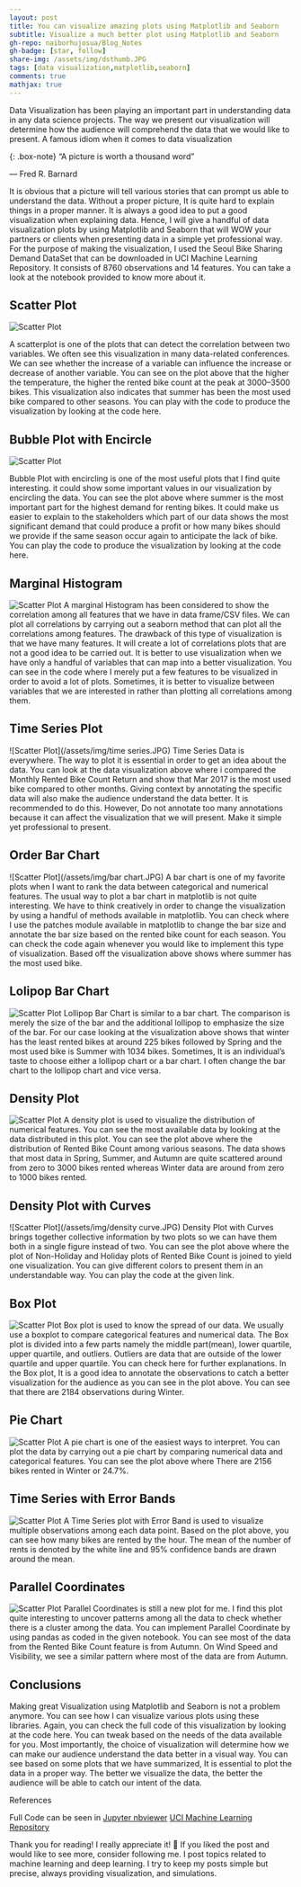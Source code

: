```yaml
---
layout: post
title: You can visualize amazing plots using Matplotlib and Seaborn
subtitle: Visualize a much better plot using Matplotlib and Seaborn
gh-repo: naiborhujosua/Blog_Notes
gh-badge: [star, follow]
share-img: /assets/img/dsthumb.JPG
tags: [data visualization,matplotlib,seaborn]
comments: true
mathjax: true
---
```


Data Visualization has been playing an important part in understanding data in any data science projects. The way we present our visualization will determine how the audience will comprehend the data that we would like to present. A famous idiom when it comes to data visualization

{: .box-note}
“A picture is worth a thousand word”

— Fred R. Barnard

It is obvious that a picture will tell various stories that can prompt us able to understand the data. Without a proper picture, It is quite hard to explain things in a proper manner. It is always a good idea to put a good visualization when explaining data. Hence, I will give a handful of data visualization plots by using Matplotlib and Seaborn that will WOW your partners or clients when presenting data in a simple yet professional way. For the purpose of making the visualization, I used the Seoul Bike Sharing Demand DataSet that can be downloaded in UCI Machine Learning Repository. It consists of 8760 observations and 14 features. You can take a look at the notebook provided to know more about it.

## Scatter Plot

![Scatter Plot](/assets/img/scatter.JPG)

A scatterplot is one of the plots that can detect the correlation between two variables. We often see this visualization in many data-related conferences. We can see whether the increase of a variable can influence the increase or decrease of another variable. You can see on the plot above that the higher the temperature, the higher the rented bike count at the peak at 3000–3500 bikes. This visualization also indicates that summer has been the most used bike compared to other seasons. You can play with the code to produce the visualization by looking at the code here.

## Bubble Plot with Encircle

![Scatter Plot](/assets/img/bubble.JPG)

Bubble Plot with encircling is one of the most useful plots that I find quite interesting. it could show some important values in our visualization by encircling the data. You can see the plot above where summer is the most important part for the highest demand for renting bikes. It could make us easier to explain to the stakeholders which part of our data shows the most significant demand that could produce a profit or how many bikes should we provide if the same season occur again to anticipate the lack of bike. You can play the code to produce the visualization by looking at the code here.

## Marginal Histogram

![Scatter Plot](/assets/img/marginal.JPG)
A marginal Histogram has been considered to show the correlation among all features that we have in data frame/CSV files. We can plot all correlations by carrying out a seaborn method that can plot all the correlations among features. The drawback of this type of visualization is that we have many features. It will create a lot of correlations plots that are not a good idea to be carried out. It is better to use visualization when we have only a handful of variables that can map into a better visualization. You can see in the code where I merely put a few   features to be visualized in order to avoid a lot of plots. Sometimes, it is better to visualize between variables that we are interested in rather than plotting all correlations among them.

## Time Series Plot

![Scatter Plot](/assets/img/time series.JPG)
Time Series Data is everywhere. The way to plot it is essential in order to get an idea about the data. You can look at the data visualization above where i compared the Monthly Rented Bike Count Return and show that Mar 2017 is the most used bike compared to other months. Giving context by annotating the specific data will also make the audience understand the data better. It is recommended to do this. However, Do not annotate too many annotations because it can affect the visualization that we will present. Make it simple yet professional to present.

## Order Bar Chart

![Scatter Plot](/assets/img/bar chart.JPG)
A bar chart is one of my favorite plots when I want to rank the data between categorical and numerical features. The usual way to plot a bar chart in matplotlib is not quite interesting. We have to think creatively in order to change the visualization by using a handful of methods available in matplotlib. You can check where I use the patches module available in matplotlib to change the bar size and annotate the bar size based on the rented bike count for each season. You can check the code again whenever you would like to implement this type of visualization. Based off the visualization above shows where summer has the most used bike.

## Lolipop Bar Chart

![Scatter Plot](/assets/img/lolipop.JPG)
Lollipop Bar Chart is similar to a bar chart. The comparison is merely the size of the bar and the additional lollipop to emphasize the size of the bar. For our case looking at the visualization above shows that winter has the least rented bikes at around 225 bikes followed by Spring and the most used bike is Summer with 1034 bikes. Sometimes, It is an individual’s taste to choose either a lollipop chart or a bar chart. I often change the bar chart to the lollipop chart and vice versa.

## Density Plot

![Scatter Plot](/assets/img/density.JPG)
A density plot is used to visualize the distribution of numerical features. You can see the most available data by looking at the data distributed in this plot. You can see the plot above where the distribution of Rented Bike Count among various seasons. The data shows that most data in Spring, Summer, and Autumn are quite scattered around from zero to 3000 bikes rented whereas Winter data are around from zero to 1000 bikes rented.

## Density Plot with Curves


![Scatter Plot](/assets/img/density curve.JPG)
Density Plot with Curves brings together collective information by two plots so we can have them both in a single figure instead of two. You can see the plot above where the plot of Non-Holiday and Holiday plots of Rented Bike Count is joined to yield one visualization. You can give different colors to present them in an understandable way. You can play the code at the given link.

## Box Plot

![Scatter Plot](/assets/img/boxplot.JPG)
Box plot is used to know the spread of our data. We usually use a boxplot to compare categorical features and numerical data. The Box plot is divided into a few    parts namely the middle part(mean), lower quartile, upper quartile, and outliers. Outliers are data that are outside of the lower quartile and upper quartile. You can check here for further explanations. In the Box plot, It is a good idea to annotate the observations to catch a better visualization for the audience as you can see in the plot above. You can see that there are 2184 observations during Winter.

## Pie Chart


![Scatter Plot](/assets/img/piechart.JPG)
A pie chart is one of the easiest ways to interpret. You can plot the data by carrying out a pie chart by comparing numerical data and categorical features. You can see the plot above where There are 2156 bikes rented in Winter or 24.7%.

## Time Series with Error Bands

![Scatter Plot](/assets/img/timeserieserrorband.JPG)
A Time Series plot with Error Band is used to visualize multiple observations among each data point. Based on the plot above, you can see how many bikes are rented by the hour. The mean of the number of rents is denoted by the white line and 95% confidence bands are drawn around the mean.

## Parallel Coordinates

![Scatter Plot](/assets/img/parralelcoordinate.JPG)
Parallel Coordinates is still a new plot for me. I find this plot quite interesting to uncover patterns among all the data to check whether there is a cluster among the data. You can implement Parallel Coordinate by using pandas as coded in the given notebook. You can see most of the data from the Rented Bike Count feature is from Autumn. On Wind Speed and Visibility, we see a similar pattern where most of the data are from Autumn.

## Conclusions
Making great Visualization using Matplotlib and Seaborn is not a problem anymore. You can see how I can visualize various plots using these libraries. Again, you can check the full code of this visualization by looking at the code here. You can tweak based on the needs of the data available for you. Most importantly, the choice of visualization will determine how we can make our audience understand the data better in a visual way. You can see based on some plots that we have summarized, It is essential to plot the data in a proper way. The better we visualize the data, the better the audience will be able to catch our intent of the data.

References

Full Code can be seen in [Jupyter nbviewer](https://nbviewer.org/github/naiborhujosua/Medium_Notes/blob/main/notebook/Data_Visualization.ipynb)
[UCI Machine Learning Repository](https://archive.ics.uci.edu/dataset/560/seoul+bike+sharing+demand)

Thank you for reading!
I really appreciate it! 🤗 If you liked the post and would like to see more, consider following me. I post topics related to machine learning and deep learning. I try to keep my posts simple but precise, always providing visualization, and simulations.



